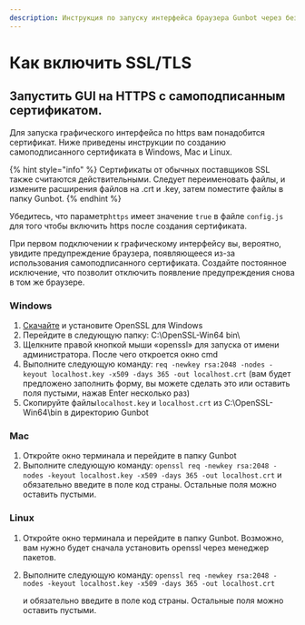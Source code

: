 ```yaml
---
description: Инструкция по запуску интерфейса браузера Gunbot через безопасное соединение.
---
```


# Как включить SSL/TLS

## Запустить GUI на HTTPS с самоподписанным сертификатом.

Для запуска графического интерфейса по https вам понадобится сертификат. Ниже приведены инструкции по созданию самоподписанного сертификата в Windows, Mac и Linux.

{% hint style="info" %}
Сертификаты от обычных поставщиков SSL также считаются действительными. Следует переименовать файлы, и измените расширения файлов на .crt и .key, затем поместите файлы в папку Gunbot.
{% endhint %}

Убедитеcь, что параметр`https` имеет значение `true` в файле `config.js` для того чтобы включить https после создания сертификата.

При первом подключении к графическому интерфейсу вы, вероятно, увидите предупреждение браузера, появляющееся из-за использования самоподписанного сертификата. Создайте постоянное исключение, что позволит отключить появление предупреждения снова в том же браузере.

### **Windows**

1. [Скачайте](https://slproweb.com/products/Win32OpenSSL.html) и установите OpenSSL для Windows
2. Перейдите в следующую папку: C:\OpenSSL-Win64 bin\
3. Щелкните правой кнопкой мыши «openssl» для запуска от имени администратора. После чего откроется окно cmd
4. Выполните следующую команду: `req -newkey rsa:2048 -nodes -keyout localhost.key -x509 -days 365 -out localhost.crt` \(вам будет предложено заполнить форму, вы можете сделать это или оставить поля пустыми, нажав Enter несколько раз\)
5. Скопируйте файлы`localhost.key` и `localhost.crt` из C:\OpenSSL-Win64\bin в директорию Gunbot

### **Mac**

1. Откройте окно терминала и перейдите в папку Gunbot
2. Выполните следующую команду: `openssl req -newkey rsa:2048 -nodes -keyout localhost.key -x509 -days 365 -out localhost.crt` и обязательно введите в поле код страны. Остальные поля можно оставить пустыми.

### **Linux**

1. Откройте окно терминала и перейдите в папку Gunbot. Возможно, вам нужно будет сначала установить openssl через менеджер пакетов.
2. Выполните следующую команду: `openssl req -newkey rsa:2048 -nodes -keyout localhost.key -x509 -days 365 -out localhost.crt` 

   и обязательно введите в поле код страны. Остальные поля можно оставить пустыми.

